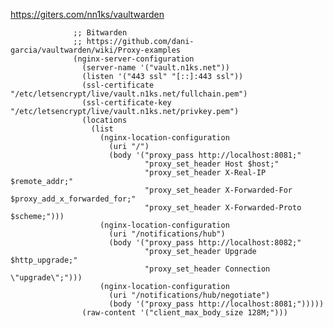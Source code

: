 
https://giters.com/nn1ks/vaultwarden


                  ;; Bitwarden
                  ;; https://github.com/dani-garcia/vaultwarden/wiki/Proxy-examples
                  (nginx-server-configuration
                    (server-name '("vault.n1ks.net"))
                    (listen '("443 ssl" "[::]:443 ssl"))
                    (ssl-certificate "/etc/letsencrypt/live/vault.n1ks.net/fullchain.pem")
                    (ssl-certificate-key "/etc/letsencrypt/live/vault.n1ks.net/privkey.pem")
                    (locations
                      (list
                        (nginx-location-configuration
                          (uri "/")
                          (body '("proxy_pass http://localhost:8081;"
                                  "proxy_set_header Host $host;"
                                  "proxy_set_header X-Real-IP $remote_addr;"
                                  "proxy_set_header X-Forwarded-For $proxy_add_x_forwarded_for;"
                                  "proxy_set_header X-Forwarded-Proto $scheme;")))
                        (nginx-location-configuration
                          (uri "/notifications/hub")
                          (body '("proxy_pass http://localhost:8082;"
                                  "proxy_set_header Upgrade $http_upgrade;"
                                  "proxy_set_header Connection \"upgrade\";")))
                        (nginx-location-configuration
                          (uri "/notifications/hub/negotiate")
                          (body '("proxy_pass http://localhost:8081;")))))
                    (raw-content '("client_max_body_size 128M;")))
